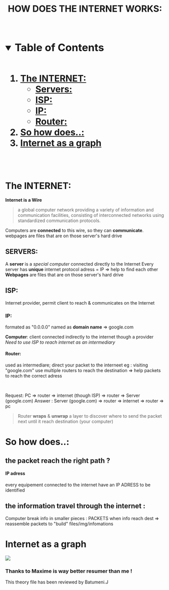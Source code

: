 <h1 align="center"> HOW DOES THE INTERNET WORKS: <h1> 
      
<!-- TABLE DES MATIEEEEERES b/c why not x) -->
<details open="open">
  <summary><h3 style="display: inline-block">Table of Contents</h3></summary>
  <ol>    
    <li><a href="#wire">The INTERNET:</a>
        <ul>
        <li><a href="#servers">Servers:</a></li>
      </ul>
        <ul>
        <li><a href="#isp">ISP:</a></li>
      </ul>
        <ul>
        <li><a href="#ip">IP:</a></li>
        </ul>
        <ul>
        <li><a href="#router">Router:</a></li>
        </ul>
      <li><a href="questions">So how does..:</a>
      <li><a href="graph">Internet as a graph</a>
  </ol>
</details>
<!-- TABLE DES MATIEEEEERES b/c why not x) -->

<br />        

# The INTERNET:
    
**Internet is a Wire**

> a global computer network providing a variety of information and communication facilities, consisting of interconnected networks using standardized communication protocols.

Computers are **connected** to this wire, so they can **communicate**.
webpages are files that are on those server's hard drive
<br />

## SERVERS:
A **server** is a *special computer* connected directly to the Internet
Every server has **unique** internet protocol adress = IP
=> help to find each other
<br />
**Webpages** are files that are on those server's hard drive

##  ISP:
Internet provider, permit client to reach & communicates on the Internet

### IP:
formated as "0.0.0.0" 
named as **domain name** => google.com

**Computer**: client connected indirectly to the internet though a provider
*Need to use ISP to reach internet as an intermediary*

#### Router:
used as intermediare; 
direct your packet to the interneet 
eg : visiting "google.com" use multiple routers to reach the destination
=> help packets to reach the correct adress

<br />

Request: PC => router => internet (though ISP) => router => Server (google.com)
Answer : Server (google.com) => router => internet => router => pc

> Router **wraps** & **unwrap** a layer to discover where to send the packet next until it reach destination (your computer)

# So how does..:

## the packet reach the right path ?
#### IP adress
every equipement connected to the internet have an IP ADRESS to be identified

## the information travel through the internet :

Computer break info in smaller pieces : PACKETS
when info reach dest => reassemble packets to "build" files/img/infomations


# Internet as a graph

![](https://i.imgur.com/09c6lBK.png)

### Thanks to Maxime is way better resumer than me !

This theory file has been reviewed by Batumeni.J
